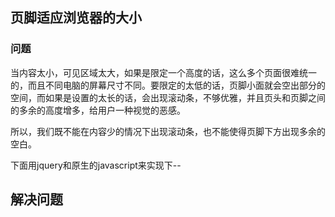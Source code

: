 ## 页脚适应浏览器的大小


### 问题

当内容太小，可见区域太大，如果是限定一个高度的话，这么多个页面很难统一的，而且不同电脑的屏幕尺寸不同。要限定的太低的话，页脚小面就会空出部分的空间，而如果是设置的太长的话，会出现滚动条，不够优雅，并且页头和页脚之间的多余的高度增多，给用户一种视觉的恶感。

所以，我们既不能在内容少的情况下出现滚动条，也不能使得页脚下方出现多余的空白。

下面用jquery和原生的javascript来实现下--


## 解决问题